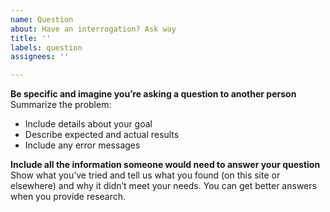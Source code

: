 ```yaml
---
name: Question
about: Have an interrogation? Ask way
title: ''
labels: question
assignees: ''

---
```


**Be specific and imagine you’re asking a question to another person**
Summarize the problem:
- Include details about your goal
- Describe expected and actual results
- Include any error messages


**Include all the information someone would need to answer your question**
Show what you’ve tried and tell us what you found (on this site or elsewhere) and why it didn’t meet your needs. You can get better answers when you provide research.
